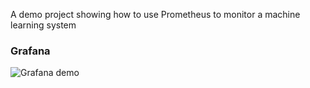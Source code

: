 A demo project showing how to use Prometheus to monitor a machine learning system

### Grafana

![Grafana demo](https://imgur.com/3SK3cyU)
